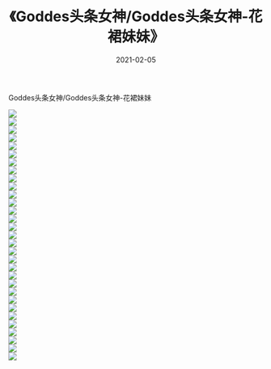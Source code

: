 ﻿---
layout: post
title:  《Goddes头条女神/Goddes头条女神-花裙妹妹》
date:   2021-02-05
img: http://img.660000.xyz/Sharelink/网络美图/2021/Goddes头条女神/Goddes头条女神-花裙妹妹/000.jpg
categories: [美女, 清纯, 唯美]
---

Goddes头条女神/Goddes头条女神-花裙妹妹

 ![](http://img.660000.xyz/Sharelink/网络美图/2021/Goddes头条女神/Goddes头条女神-花裙妹妹/001.jpg) <br>![](http://img.660000.xyz/Sharelink/网络美图/2021/Goddes头条女神/Goddes头条女神-花裙妹妹/002.jpg) <br>![](http://img.660000.xyz/Sharelink/网络美图/2021/Goddes头条女神/Goddes头条女神-花裙妹妹/003.jpg) <br>![](http://img.660000.xyz/Sharelink/网络美图/2021/Goddes头条女神/Goddes头条女神-花裙妹妹/004.jpg) <br>![](http://img.660000.xyz/Sharelink/网络美图/2021/Goddes头条女神/Goddes头条女神-花裙妹妹/005.jpg) <br>![](http://img.660000.xyz/Sharelink/网络美图/2021/Goddes头条女神/Goddes头条女神-花裙妹妹/006.jpg) <br>![](http://img.660000.xyz/Sharelink/网络美图/2021/Goddes头条女神/Goddes头条女神-花裙妹妹/007.jpg) <br>![](http://img.660000.xyz/Sharelink/网络美图/2021/Goddes头条女神/Goddes头条女神-花裙妹妹/008.jpg) <br>![](http://img.660000.xyz/Sharelink/网络美图/2021/Goddes头条女神/Goddes头条女神-花裙妹妹/009.jpg) <br>![](http://img.660000.xyz/Sharelink/网络美图/2021/Goddes头条女神/Goddes头条女神-花裙妹妹/010.jpg) <br>![](http://img.660000.xyz/Sharelink/网络美图/2021/Goddes头条女神/Goddes头条女神-花裙妹妹/011.jpg) <br>![](http://img.660000.xyz/Sharelink/网络美图/2021/Goddes头条女神/Goddes头条女神-花裙妹妹/012.jpg) <br>![](http://img.660000.xyz/Sharelink/网络美图/2021/Goddes头条女神/Goddes头条女神-花裙妹妹/013.jpg) <br>![](http://img.660000.xyz/Sharelink/网络美图/2021/Goddes头条女神/Goddes头条女神-花裙妹妹/014.jpg) <br>![](http://img.660000.xyz/Sharelink/网络美图/2021/Goddes头条女神/Goddes头条女神-花裙妹妹/015.jpg) <br>![](http://img.660000.xyz/Sharelink/网络美图/2021/Goddes头条女神/Goddes头条女神-花裙妹妹/016.jpg) <br>![](http://img.660000.xyz/Sharelink/网络美图/2021/Goddes头条女神/Goddes头条女神-花裙妹妹/017.jpg) <br>![](http://img.660000.xyz/Sharelink/网络美图/2021/Goddes头条女神/Goddes头条女神-花裙妹妹/018.jpg) <br>![](http://img.660000.xyz/Sharelink/网络美图/2021/Goddes头条女神/Goddes头条女神-花裙妹妹/019.jpg) <br>![](http://img.660000.xyz/Sharelink/网络美图/2021/Goddes头条女神/Goddes头条女神-花裙妹妹/020.jpg) <br>![](http://img.660000.xyz/Sharelink/网络美图/2021/Goddes头条女神/Goddes头条女神-花裙妹妹/021.jpg) <br>![](http://img.660000.xyz/Sharelink/网络美图/2021/Goddes头条女神/Goddes头条女神-花裙妹妹/022.jpg) <br>![](http://img.660000.xyz/Sharelink/网络美图/2021/Goddes头条女神/Goddes头条女神-花裙妹妹/023.jpg) <br>![](http://img.660000.xyz/Sharelink/网络美图/2021/Goddes头条女神/Goddes头条女神-花裙妹妹/024.jpg) <br>![](http://img.660000.xyz/Sharelink/网络美图/2021/Goddes头条女神/Goddes头条女神-花裙妹妹/025.jpg) <br>![](http://img.660000.xyz/Sharelink/网络美图/2021/Goddes头条女神/Goddes头条女神-花裙妹妹/026.jpg) <br>![](http://img.660000.xyz/Sharelink/网络美图/2021/Goddes头条女神/Goddes头条女神-花裙妹妹/027.jpg) <br>![](http://img.660000.xyz/Sharelink/网络美图/2021/Goddes头条女神/Goddes头条女神-花裙妹妹/028.jpg) <br>![](http://img.660000.xyz/Sharelink/网络美图/2021/Goddes头条女神/Goddes头条女神-花裙妹妹/029.jpg) <br>![](http://img.660000.xyz/Sharelink/网络美图/2021/Goddes头条女神/Goddes头条女神-花裙妹妹/030.jpg) <br>![](http://img.660000.xyz/Sharelink/网络美图/2021/Goddes头条女神/Goddes头条女神-花裙妹妹/031.jpg) <br>